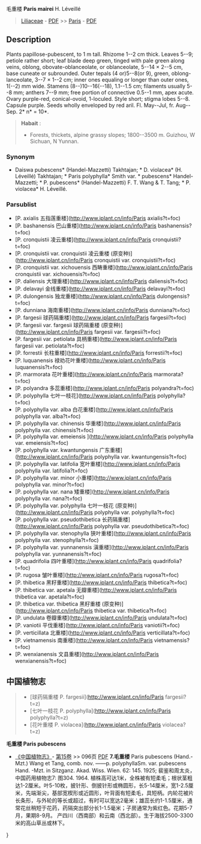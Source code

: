 毛重楼 **Paris mairei** H. Léveillé

> [Liliaceae](http://www.iplant.cn/info/Liliaceae?t=foc) - [PDF](http://www.iplant.cn/foc/pdf/Liliaceae.pdf) >> [Paris](http://www.iplant.cn/info/Paris?t=foc) - [PDF](http://www.iplant.cn/foc/pdf/Paris.pdf)
## Description

Plants papillose-pubescent, to 1 m tall. Rhizome 1--2 cm thick. Leaves 5--9; petiole rather short; leaf blade deep green, tinged with pale green along veins, oblong, obovate-oblanceolate, or oblanceolate, 5--14 × 2--5 cm, base cuneate or subrounded. Outer tepals (4 or)5--8(or 9), green, oblong-lanceolate, 3--7 × 1--2 cm; inner ones equaling or longer than outer ones, 1(--2) mm wide. Stamens (8--)10--16(--18), 1.1--1.5 cm; filaments usually 5--8 mm; anthers 7--9 mm; free portion of connective 0.5--1 mm, apex acute. Ovary purple-red, conical-ovoid, 1-loculed. Style short; stigma lobes 5--8. Capsule purple. Seeds wholly enveloped by red aril. Fl. May--Jul, fr. Aug--Sep. 2* n* = 10*.

> **Habait** : 
>* Forests, thickets, alpine grassy slopes; 1800--3500 m. Guizhou, W Sichuan, N Yunnan.

### Synonym
* Daiswa pubescens* (Handel-Mazzetti) Takhtajan; * D. violacea* (H. Léveillé) Takhtajan; * Paris polyphylla* Smith var. * pubescens* Handel-Mazzetti; * P. pubescens* (Handel-Mazzetti) F. T. Wang & T. Tang; * P. violacea* H. Léveillé.

### Parsublist

* [P.  axialis  五指莲重楼](http://www.iplant.cn/info/Paris axialis?t=foc)
* [P.  bashanensis  巴山重楼](http://www.iplant.cn/info/Paris bashanensis?t=foc)
* [P.  cronquistii  凌云重楼](http://www.iplant.cn/info/Paris cronquistii?t=foc)
* [P.  cronquistii var. cronquistii  凌云重楼 (原变种)](http://www.iplant.cn/info/Paris cronquistii var. cronquistii?t=foc)
* [P.  cronquistii var. xichouensis  西畴重楼](http://www.iplant.cn/info/Paris cronquistii var. xichouensis?t=foc)
* [P.  daliensis  大理重楼](http://www.iplant.cn/info/Paris daliensis?t=foc)
* [P.  delavayi  金线重楼](http://www.iplant.cn/info/Paris delavayi?t=foc)
* [P.  dulongensis  独龙重楼](http://www.iplant.cn/info/Paris dulongensis?t=foc)
* [P.  dunniana  海南重楼](http://www.iplant.cn/info/Paris dunniana?t=foc)
* [P.  fargesii  球药隔重楼](http://www.iplant.cn/info/Paris fargesii?t=foc)
* [P.  fargesii var. fargesii  球药隔重楼 (原变种)](http://www.iplant.cn/info/Paris fargesii var. fargesii?t=foc)
* [P.  fargesii var. petiolata  具柄重楼](http://www.iplant.cn/info/Paris fargesii var. petiolata?t=foc)
* [P.  forrestii  长柱重楼](http://www.iplant.cn/info/Paris forrestii?t=foc)
* [P.  luquanensis  禄劝花叶重楼](http://www.iplant.cn/info/Paris luquanensis?t=foc)
* [P.  marmorata  花叶重楼](http://www.iplant.cn/info/Paris marmorata?t=foc)
* [P.  polyandra  多蕊重楼](http://www.iplant.cn/info/Paris polyandra?t=foc)
* [P.  polyphylla  七叶一枝花](http://www.iplant.cn/info/Paris polyphylla?t=foc)
* [P.  polyphylla var. alba  白花重楼](http://www.iplant.cn/info/Paris polyphylla var. alba?t=foc)
* [P.  polyphylla var. chinensis  华重楼](http://www.iplant.cn/info/Paris polyphylla var. chinensis?t=foc)
* [P.  polyphylla var. emeiensis  ](http://www.iplant.cn/info/Paris polyphylla var. emeiensis?t=foc)
* [P.  polyphylla var. kwantungensis  广东重楼](http://www.iplant.cn/info/Paris polyphylla var. kwantungensis?t=foc)
* [P.  polyphylla var. latifolia  宽叶重楼](http://www.iplant.cn/info/Paris polyphylla var. latifolia?t=foc)
* [P.  polyphylla var. minor  小重楼](http://www.iplant.cn/info/Paris polyphylla var. minor?t=foc)
* [P.  polyphylla var. nana  矮重楼](http://www.iplant.cn/info/Paris polyphylla var. nana?t=foc)
* [P.  polyphylla var. polyphylla  七叶一枝花 (原变种)](http://www.iplant.cn/info/Paris polyphylla var. polyphylla?t=foc)
* [P.  polyphylla var. pseudothibetica  长药隔重楼](http://www.iplant.cn/info/Paris polyphylla var. pseudothibetica?t=foc)
* [P.  polyphylla var. stenophylla  狭叶重楼](http://www.iplant.cn/info/Paris polyphylla var. stenophylla?t=foc)
* [P.  polyphylla var. yunnanensis  滇重楼](http://www.iplant.cn/info/Paris polyphylla var. yunnanensis?t=foc)
* [P.  quadrifolia  四叶重楼](http://www.iplant.cn/info/Paris quadrifolia?t=foc)
* [P.  rugosa  皱叶重楼](http://www.iplant.cn/info/Paris rugosa?t=foc)
* [P.  thibetica  黑籽重楼](http://www.iplant.cn/info/Paris thibetica?t=foc)
* [P.  thibetica var. apetala  无瓣重楼](http://www.iplant.cn/info/Paris thibetica var. apetala?t=foc)
* [P.  thibetica var. thibetica  黑籽重楼 (原变种)](http://www.iplant.cn/info/Paris thibetica var. thibetica?t=foc)
* [P.  undulata  卷瓣重楼](http://www.iplant.cn/info/Paris undulata?t=foc)
* [P.  vaniotii  平伐重楼](http://www.iplant.cn/info/Paris vaniotii?t=foc)
* [P.  verticillata  北重楼](http://www.iplant.cn/info/Paris verticillata?t=foc)
* [P.  vietnamensis  南重楼](http://www.iplant.cn/info/Paris vietnamensis?t=foc)
* [P.  wenxianensis  文县重楼](http://www.iplant.cn/info/Paris wenxianensis?t=foc)

## 中国植物志

> * [球药隔重楼  P.  fargesii](http://www.iplant.cn/info/Paris fargesii?t=z)
> * [七叶一枝花  P.  polyphylla](http://www.iplant.cn/info/Paris polyphylla?t=z)
> * [花叶重楼  P.  violacea](http://www.iplant.cn/info/Paris violacea?t=z)

**毛重楼 Paris pubescens**

* [《中国植物志》](http://www.iplant.cn/frps)- [第15卷](http://www.iplant.cn/frps/vol/15) >> 096页 [PDF](http://www.iplant.cn/frps/pdf/15/096.pdf)
**7.毛重楼**
Paris pubescens (Hand.-Mzt.) Wang et Tang, comb. nov. ——p. polyphyllaSm. var. pubescens Hand. -Mzt. in Sitzganz. Akad. Wiss. Wien. 62: 145. 1925; 裴鉴和周太炎，中国药用植物志7: 图304. 1964.
植株高可达1米，全株被有短柔毛；根状茎粗达1-2厘米。叶5-10枚，披针形、倒披针形或椭圆形，长5-14厘米，宽1-2.5厘米，先端渐尖，基部宽楔形或近圆形，叶背面有短柔毛，具短柄。内轮花被片长条形，与外轮的等长或超过，有时可以宽达2毫米；雄蕊长约1-1.5厘米，通常花丝稍短于花药，药隔突出部分长1-1.5毫米；子房通常为紫红色。花期5-7月，果期8-9月。
产四川（西南部）和云南（西北部）。生于海拔2500-3300米的高山草丛或林下。

}